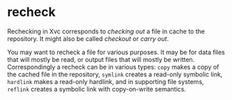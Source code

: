 # recheck

Rechecking in Xvc corresponds to _checking out_ a file in cache to the repository. It might also be called _checkout_ or _carry out_. 

You may want to recheck a file for various purposes. It may be for data files that will mostly be read, or output files that will mostly be written. Correspondingly a recheck can be in various types:  `copy` makes a copy of the cached file in the repository, `symlink` creates a read-only symbolic link, `hardlink` makes a read-only hardlink, and in supporting file systems, `reflink` creates a symbolic link with copy-on-write semantics. 